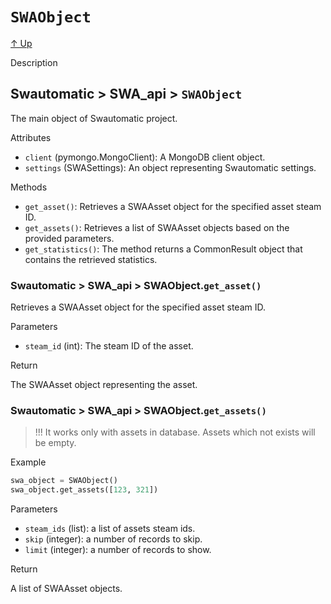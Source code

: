 # `SWAObject`

[↑ Up](index.md)

Description

## Swautomatic > SWA_api > `SWAObject`

The main object of Swautomatic project.

Attributes

- `client` (pymongo.MongoClient): A MongoDB client object.
- `settings` (SWASettings): An object representing Swautomatic settings.

Methods

- `get_asset()`: Retrieves a SWAAsset object for the specified asset steam ID.
- `get_assets()`: Retrieves a list of SWAAsset objects based on the provided parameters.
- `get_statistics()`: The method returns a CommonResult object that contains the retrieved statistics.

### Swautomatic > SWA_api > SWAObject.`get_asset()`

Retrieves a SWAAsset object for the specified asset steam ID.

Parameters

- `steam_id` (int): The steam ID of the asset.

Return

The SWAAsset object representing the asset.

### Swautomatic > SWA_api > SWAObject.`get_assets()`

> !!! It works only with assets in database. Assets which not exists will be empty.

Example

```python
swa_object = SWAObject()
swa_object.get_assets([123, 321])
```

Parameters

- `steam_ids` (list): a list of assets steam ids.
- `skip` (integer): a number of records to skip.
- `limit` (integer): a number of records to show.

Return

A list of SWAAsset objects.

